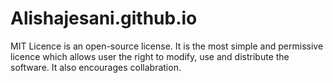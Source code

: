 # Alishajesani.github.io

MIT Licence is an open-source license. It is the most simple and permissive licence which allows user the right to modify, use and distribute the software. It also encourages collabration.